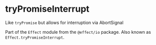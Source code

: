 # tryPromiseInterrupt

Like `tryPromise` but allows for interruption via AbortSignal

Part of the `Effect` module from the `@effect/io` package. Also known as `Effect.tryPromiseInterrupt`.
